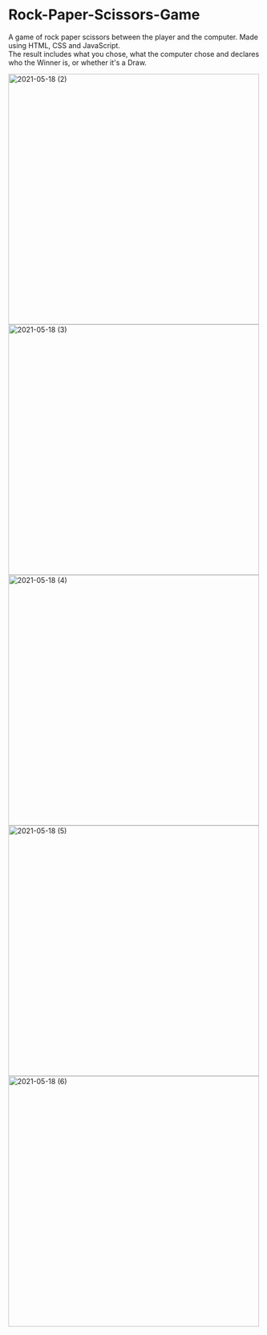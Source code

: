 # Rock-Paper-Scissors-Game

A game of rock paper scissors between the player and the computer. Made using HTML, CSS and JavaScript.<br>
The result includes what you chose, what the computer chose and declares who the Winner is, or whether it's a Draw.

<img width="500" alt="2021-05-18 (2)" src="https://user-images.githubusercontent.com/69964629/118646872-5f194580-b7fe-11eb-8698-db85af9a0cd0.png">
<img width="500" alt="2021-05-18 (3)" src="https://user-images.githubusercontent.com/69964629/118646910-66d8ea00-b7fe-11eb-93bc-d2fef3ee5505.png">
<img width="500" alt="2021-05-18 (4)" src="https://user-images.githubusercontent.com/69964629/118646975-77896000-b7fe-11eb-922b-b7f373f51ead.png">
<img width="500" alt="2021-05-18 (5)" src="https://user-images.githubusercontent.com/69964629/118647007-7f490480-b7fe-11eb-89d1-ea2024773e1e.png">
<img width="500" alt="2021-05-18 (6)" src="https://user-images.githubusercontent.com/69964629/118647158-a7386800-b7fe-11eb-9363-e8f2359ee105.png">
